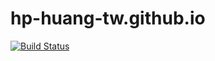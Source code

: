 # hp-huang-tw.github.io
[![Build Status](https://travis-ci.org/hp-huang-tw/hp-huang-tw.github.io.svg?branch=pre-release)](https://travis-ci.org/hp-huang-tw/hp-huang-tw.github.io)